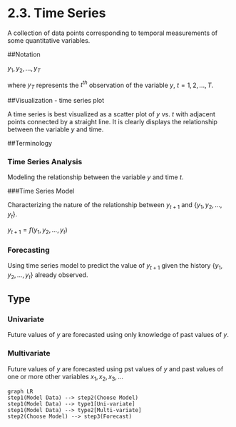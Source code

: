 # 2.3. Time Series

A collection of data points corresponding to temporal measurements of some quantitative variables.

##Notation

${y_1, y_2, ..., y_T}$

where $y_T$ represents the $t^{th}$ observation of the variable $y$, $t = 1, 2, ..., T$.

##Visualization - time series plot

A time series is best visualized as a scatter plot of $y$ vs. $t$ with adjacent points connected by a straight line. It is clearly displays the relationship between the variable $y$ and time.

##Terminology

### Time Series Analysis

Modeling the relationship between the variable $y$ and time $t$.

###Time Series Model

Characterizing the nature of the relationship between $y_{t+1}$ and {$y_1, y_2, ..., y_t$}.

$y_{t+1}=f(y_1, y_2, ..., y_t)$

### Forecasting

Using time series model to predict the value of $y_{t+1}$ given the history {$y_1, y_2, ..., y_t$} already observed.

## Type

### Univariate

Future values of $y$ are forecasted using only knowledge of past values of $y$.

### Multivariate

Future values of $y$ are forecasted using pst values of $y$ and past values of one or more other variables $x_1, x_2, x_3, ...$

```mermaid
graph LR
step1(Model Data) --> step2(Choose Model)
step1(Model Data) --> type1[Uni-variate]
step1(Model Data) --> type2[Multi-variate]
step2(Choose Model) --> step3(Forecast)

```
